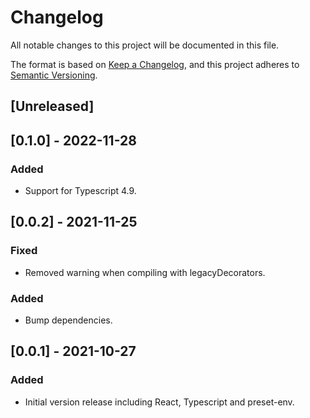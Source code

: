 # Changelog

All notable changes to this project will be documented in this file.

The format is based on [Keep a Changelog](https://keepachangelog.com/en/1.0.0/),
and this project adheres to [Semantic Versioning](https://semver.org/spec/v2.0.0.html).

## [Unreleased]

## [0.1.0] - 2022-11-28

### Added

- Support for Typescript 4.9.

## [0.0.2] - 2021-11-25

### Fixed

- Removed warning when compiling with legacyDecorators.

### Added

- Bump dependencies.

## [0.0.1] - 2021-10-27

### Added

- Initial version release including React, Typescript and preset-env.
